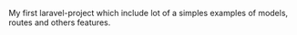 My first laravel-project which include lot of a simples examples of models, routes and others  features.

